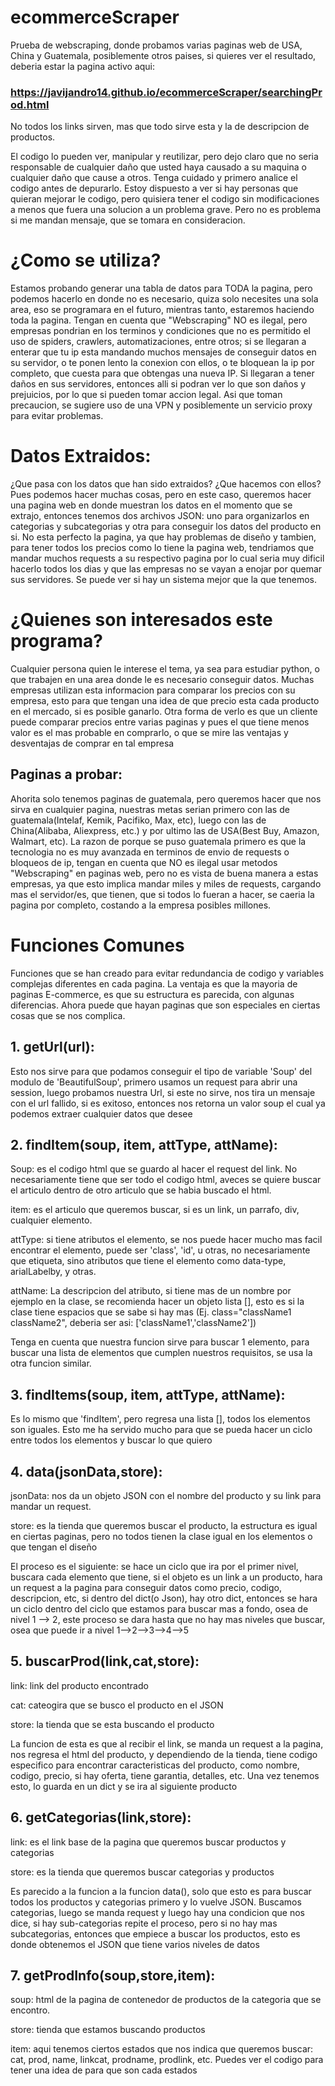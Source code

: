 # ecommerceScraper
Prueba de webscraping, donde probamos varias paginas web de USA, China y Guatemala, posiblemente otros paises, si quieres ver el resultado, deberia estar la pagina activo aqui: 

### https://javijandro14.github.io/ecommerceScraper/searchingProd.html 

No todos los links sirven, mas que todo sirve esta y la de descripcion de productos.

El codigo lo pueden ver, manipular y reutilizar, pero dejo claro que no seria responsable de cualquier daño que usted haya causado a su maquina o cualquier daño que cause a otros. Tenga cuidado y primero analice el codigo antes de depurarlo. Estoy dispuesto a ver si hay personas que quieran mejorar le codigo, pero quisiera tener el codigo sin modificaciones a menos que fuera una solucion a un problema grave. Pero no es problema si me mandan mensaje, que se tomara en consideracion.

# ¿Como se utiliza?
Estamos probando generar una tabla de datos para TODA la pagina, pero podemos hacerlo en donde no es necesario, quiza solo necesites una sola area, eso se programara en el futuro, mientras tanto, estaremos haciendo toda la pagina. Tengan en cuenta que "Webscraping" NO es ilegal, pero empresas pondrian en los terminos y condiciones que no es permitido el uso de spiders, crawlers, automatizaciones, entre otros; si se llegaran a enterar que tu ip esta mandando muchos mensajes de conseguir datos en su servidor, o te ponen lento la conexion con ellos, o te bloquean la ip por completo, que cuesta para que obtengas una nueva IP. Si llegaran a tener daños en sus servidores, entonces alli si podran ver lo que son daños y prejuicios, por lo que si pueden tomar accion legal. Asi que toman precaucion, se sugiere uso de una VPN y posiblemente un servicio proxy para evitar problemas.

# Datos Extraidos:
¿Que pasa con los datos que han sido extraidos? ¿Que hacemos con ellos? Pues podemos hacer muchas cosas, pero en este caso, queremos hacer una pagina web en donde muestran los datos en el momento que se extrajo, entonces tenemos dos archivos JSON: uno para organizarlos en categorias y subcategorias y otra para conseguir los datos del producto en si. No esta perfecto la pagina, ya que hay problemas de diseño y tambien, para tener todos los precios como lo tiene la pagina web, tendriamos que mandar muchos requests a su respectivo pagina por lo cual seria muy dificil hacerlo todos los dias y que las empresas no se vayan a enojar por quemar sus servidores. Se puede ver si hay un sistema mejor que la que tenemos.

# ¿Quienes son interesados este programa?
Cualquier persona quien le interese el tema, ya sea para estudiar python, o que trabajen en una area donde le es necesario conseguir datos. Muchas empresas utilizan esta informacion para comparar los precios con su empresa, esto para que tengan una idea de que precio esta cada producto en el mercado, si es posible ganarlo. Otra forma de verlo es que un cliente puede comparar precios entre varias paginas y pues el que tiene menos valor es el mas probable en comprarlo, o que se mire las ventajas y desventajas de comprar en tal empresa

## Paginas a probar:
Ahorita solo tenemos paginas de guatemala, pero queremos hacer que nos sirva en cualquier pagina, nuestras metas serian primero con las de guatemala(Intelaf, Kemik, Pacifiko, Max, etc), luego con las de China(Alibaba, Aliexpress, etc.) y por ultimo las de USA(Best Buy, Amazon, Walmart, etc). La razon de porque se puso guatemala primero es que la tecnologia no es muy avanzada en terminos de envio de requests o bloqueos de ip, tengan en cuenta que NO es ilegal usar metodos "Webscraping" en paginas web, pero no es vista de buena manera a estas empresas, ya que esto implica mandar miles y miles de requests, cargando mas el servidor/es, que tienen, que si todos lo fueran a hacer, se caeria la pagina por completo, costando a la empresa posibles millones.

# Funciones Comunes
Funciones que se han creado para evitar redundancia de codigo y variables complejas diferentes en cada pagina. La ventaja es que la mayoria de paginas E-commerce, es que su estructura es parecida, con algunas diferencias. Ahora puede que hayan paginas que son especiales en ciertas cosas que se nos complica.

## 1. getUrl(url):
Esto nos sirve para que podamos conseguir el tipo de variable 'Soup' del modulo de 'BeautifulSoup', primero usamos un request para abrir una session, luego probamos nuestra Url, si este no sirve, nos tira un mensaje con el url fallido, si es exitoso, entonces nos retorna un valor soup el cual ya podemos extraer cualquier datos que desee

## 2. findItem(soup, item, attType, attName):
Soup: es el codigo html que se guardo al hacer el request del link. No necesariamente tiene que ser todo el codigo html, aveces se quiere buscar el articulo dentro de otro articulo que se habia buscado el html.

item: es el articulo que queremos buscar, si es un link, un parrafo, div, cualquier elemento.

attType: si tiene atributos el elemento, se nos puede hacer mucho mas facil encontrar el elemento, puede ser 'class', 'id', u otras, no necesariamente que etiqueta, sino atributos que tiene el elemento como data-type, arialLabelby, y otras.

attName: La descripcion del atributo, si tiene mas de un nombre por ejemplo en la clase, se recomienda hacer un objeto lista [], esto es si la clase tiene espacios que se sabe si hay mas (Ej. class="className1 className2", deberia ser asi: ['className1','className2'])

Tenga en cuenta que nuestra funcion sirve para buscar 1 elemento, para buscar una lista de elementos que cumplen nuestros requisitos, se usa la otra funcion similar.

## 3. findItems(soup, item, attType, attName):
Es lo mismo que 'findItem', pero regresa una lista [], todos los elementos son iguales. Esto me ha servido mucho para que se pueda hacer un ciclo entre todos los elementos y buscar lo que quiero

## 4. data(jsonData,store):
jsonData: nos da un objeto JSON con el nombre del producto y su link para mandar un request.

store: es la tienda que queremos buscar el producto, la estructura es igual en ciertas paginas, pero no todos tienen la clase igual en los elementos o que tengan el diseño

El proceso es el siguiente: se hace un ciclo que ira por el primer nivel, buscara cada elemento que tiene, si el objeto es un link a un producto, hara un request a la pagina para conseguir datos como precio, codigo, descripcion, etc, si dentro del dict(o Json), hay otro dict, entonces se hara un ciclo dentro del ciclo que estamos para buscar mas a fondo, osea de nivel 1 --> 2, este proceso se dara hasta que no hay mas niveles que buscar, osea que puede ir a nivel 1-->2-->3-->4-->5
## 5. buscarProd(link,cat,store):
link: link del producto encontrado

cat: cateogira que se busco el producto en el JSON

store: la tienda que se esta buscando el producto

La funcion de esta es que al recibir el link, se manda un request a la pagina, nos regresa el html del producto, y dependiendo de la tienda, tiene codigo especifico para encontrar caracteristicas del producto, como nombre, codigo, precio, si hay oferta, tiene garantia, detalles, etc. Una vez tenemos esto, lo guarda en un dict y se ira al siguiente producto

## 6. getCategorias(link,store):
link: es el link base de la pagina que queremos buscar productos y categorias

store: es la tienda que queremos buscar categorias y productos

Es parecido a la funcion a la funcion data(), solo que esto es para buscar todos los productos y categorias primero y lo vuelve JSON. Buscamos categorias, luego se manda request y luego hay una condicion que nos dice, si hay  sub-categorias repite el proceso, pero si no hay mas subcategorias, entonces que empiece a buscar los productos, esto es donde obtenemos el JSON que tiene varios niveles de datos

## 7. getProdInfo(soup,store,item):
soup: html de la pagina de contenedor de productos de la categoria que se encontro.

store: tienda que estamos buscando productos

item: aqui tenemos ciertos estados que nos indica que queremos buscar: cat, prod, name, linkcat, prodname, prodlink, etc. Puedes ver el codigo para tener una idea de para que son cada estados


